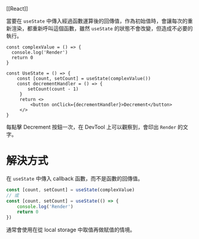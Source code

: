 [[React]]

當要在 `useState` 中傳入經過函數運算後的回傳值，作為初始值時，會讓每次的重新渲染，都重新呼叫這個函數，雖然 `useState` 的狀態不會改變，但造成不必要的執行。
```tsx
const complexValue = () => {
  console.log('Render')
  return 0
}

const UseState = () => {
	const [count, setCount] = useState(complexValue())
	const decrementHandler = () => {
		setCount(count - 1)
	 }
	 return <>
		 <button onClick={decrementHandler}>Decrement</button>
	 </>
}
```

每點擊 Decrement 按鈕一次，在 DevTool 上可以觀察到，會印出 `Render` 的文字。

# 解決方式
在 `useState` 中傳入 callback 函數，而不是函數的回傳值。
```js
const [count, setCount] = useState(complexValue)
// 或
const [count, setCount] = useState(() => {
	console.log('Render')
	return 0
})
```

通常會使用在從 local storage 中取值再做賦值的情境。